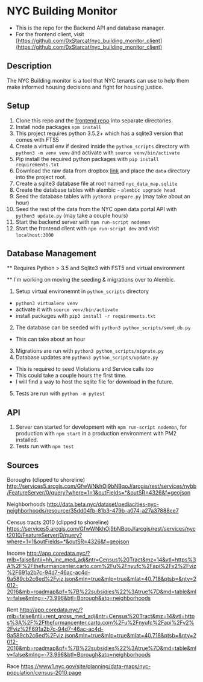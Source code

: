 # NYC Building Monitor

- This is the repo for the Backend API and database manager.
- For the frontend client, visit [https://github.com/0xStarcat/nyc_building_monitor_client](https://github.com/0xStarcat/nyc_building_monitor_client)

## Description

The NYC Building monitor is a tool that NYC tenants can use to help them make informed housing decisions and fight for housing justice.

## Setup

1.  Clone this repo and the [frontend repo](https://github.com/0xStarcat/nyc_building_monitor_client) into separate directories.
2.  Install node packages `npm install`
3. This project requires python 3.5.2+ which has a sqlite3 version that comes with FTS5
4.  Create a virtual env if desired inside the `python_scripts` directory with `python3 -m venv venv` and activate with `source venv/bin/activate`
5. Pip install the required python packages with `pip install requirements.txt`
6. Download the raw data from dropbox [link](https://www.dropbox.com/sh/etzgvzqrjf617ie/AABzWxaTI5asnhqeknxAV2Zqa?dl=0) and place the `data` directory into the project root.
7. Create a sqlite3 database file at root named `nyc_data_map.sqlite`
8. Create the database tables with alembic - `alembic upgrade head`
9. Seed the database tables with `python3 prepare.py` (may take about an hour)
10. Seed the rest of the data from the NYC open data portal API with `python3 update.py` (may take a couple hours)
11.  Start the backend server with `npm run-script nodemon`
12.  Start the frontend client with `npm run-script dev` and visit `localhost:3000`

## Database Management
** Requires Python > 3.5 and Sqlite3 with FST5 and virtual environment

** I'm working on moving the seeding & migrations over to Alembic.

1. Setup virtual environemnt in `python_scripts` directory
  - `python3 virtualenv venv`
  - activate it with `source venv/bin/activate`
  - install packages with `pip3 install -r requirements.txt`

2.  The database can be seeded with `python3 python_scripts/seed_db.py`
  - This can take about an hour
3.  Migrations are run with `python3 python_scripts/migrate.py`
4.  Database updates are `python3 python_scripts/update.py`
  - This is required to seed Violations and Service calls too
  - This could take a couple hours the first time.
  - I will find a way to host the sqlite file for download in the future.
5.  Tests are run with `python -m pytest`

## API

1.  Server can started for development with `npm run-script nodemon`, for production with `npm start` in a production environment with PM2 installed.
2.  Tests run with `npm test`


## Sources
Boroughs (clipped to shoreline)
http://services5.arcgis.com/GfwWNkhOj9bNBqoJ/arcgis/rest/services/nybb/FeatureServer/0/query?where=1=1&outFields=*&outSR=4326&f=geojson

Neighborhoods
http://data.beta.nyc/dataset/pediacities-nyc-neighborhoods/resource/35dd04fb-81b3-479b-a074-a27a37888ce7

Census tracts 2010 (clipped to shoreline)
https://services5.arcgis.com/GfwWNkhOj9bNBqoJ/arcgis/rest/services/nyct2010/FeatureServer/0/query?where=1=1&outFields=*&outSR=4326&f=geojson

Income
http://app.coredata.nyc/?mlb=false&ntii=hh_inc_med_adj&ntr=Census%20Tract&mz=14&vtl=https%3A%2F%2Fthefurmancenter.carto.com%2Fu%2Fnyufc%2Fapi%2Fv2%2Fviz%2F691a2b7c-94d7-46ac-ac4d-9a589cb2c6ed%2Fviz.json&mln=true&mlp=true&mlat=40.718&ptsb=&nty=2012-2016&mb=roadmap&pf=%7B%22subsidies%22%3Atrue%7D&md=table&mlv=false&mlng=-73.996&btl=Borough&atp=neighborhoods

Rent
http://app.coredata.nyc/?mlb=false&ntii=rent_gross_med_adj&ntr=Census%20Tract&mz=14&vtl=https%3A%2F%2Fthefurmancenter.carto.com%2Fu%2Fnyufc%2Fapi%2Fv2%2Fviz%2F691a2b7c-94d7-46ac-ac4d-9a589cb2c6ed%2Fviz.json&mln=true&mlp=true&mlat=40.718&ptsb=&nty=2012-2016&mb=roadmap&pf=%7B%22subsidies%22%3Atrue%7D&md=table&mlv=false&mlng=-73.996&btl=Borough&atp=neighborhoods

Race
https://www1.nyc.gov/site/planning/data-maps/nyc-population/census-2010.page
